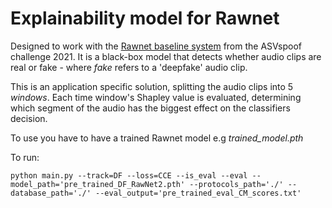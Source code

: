 # Explainability model for Rawnet

Designed to work with the [Rawnet baseline system](https://github.com/asvspoof-challenge/2021)
from the ASVspoof challenge 2021. It is a black-box model that detects whether
audio clips are real or fake - where *fake* refers to a 'deepfake' audio clip.

This is an application specific solution, splitting the audio clips into
5 *windows*. Each time window's Shapley value is evaluated, determining which
segment of the audio has the biggest effect on the classifiers decision.

To use you have to have a trained Rawnet model e.g *trained_model.pth*

To run:
```
python main.py --track=DF --loss=CCE --is_eval --eval --model_path='pre_trained_DF_RawNet2.pth' --protocols_path='./' --database_path='./' --eval_output='pre_trained_eval_CM_scores.txt'
```
